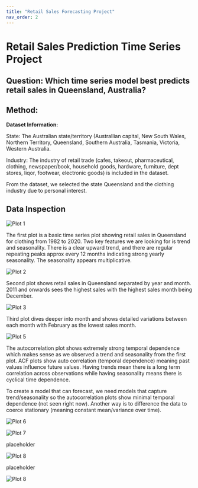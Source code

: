 ```yaml
---
title: "Retail Sales Forecasting Project"
nav_order: 2
---
```


# **Retail Sales Prediction Time Series Project**

## **Question: Which time series model best predicts retail sales in Queensland, Australia?**

## Method:

**Dataset Information:**

State: The Australian state/territory (Australlian capital, New South Wales, Northern Territory, Queensland, Southern Australia, Tasmania, Victoria, Western Australia.

Industry:	The industry of retail trade (cafes, takeout, pharmaceutical, clothing, newspaper/book, household goods, hardware, furniture, dept stores, liqor, footwear, electronic goods) is included in the dataset. 

From the dataset, we selected the state Queensland and the clothing industry due to personal interest. 

## Data Inspection

![Plot 1](./Retail.sales.project_files/images/unnamed-chunk-1-1.png)

The first plot is a basic time series plot showing retail sales in Queensland for clothing from 1982 to 2020. Two key features we are looking for is trend and seasonality. There is a clear upward trend, and there are regular repeating peaks approx every 12 months indicating strong yearly seasonality. The seasonality appears multiplicative. 

![Plot 2](./Retail.sales.project_files/images/unnamed-chunk-1-2.png)

Second plot shows retail sales in Queensland separated by year and month. 2011 and onwards sees the highest sales with the highest sales month being December.


![Plot 3](./Retail.sales.project_files/images/unnamed-chunk-1-3.png)

Third plot dives deeper into month and shows detailed variations between each month with February as the lowest sales month. 

![Plot 5](./Retail.sales.project_files/images/unnamed-chunk-1-5.png)

The autocorrelation plot shows extremely strong temporal dependence which makes sense as we observed a trend and seasonality from the first plot. ACF plots show auto correlation (temporal dependence) meaning past values influence future values. Having trends mean there is a long term correlation across observations while having seasonality means there is cyclical time dependence. 

To create a model that can forecast, we need models that capture trend/seasonality so the autocorrelation plots show minimal temporal dependence (not seen right now). Another way is to difference the data to coerce stationary (meaning constant mean/variance over time). 

![Plot 6](./Retail.sales.project_files/images/unnamed-chunk-2-1.png)



![Plot 7](./Retail.sales.project_files/images/unnamed-chunk-5-1.png)

placeholder

![Plot 8](./Retail.sales.project_files/images/unnamed-chunk-7-1.png)

placeholder

![Plot 8](./Retail.sales.project_files/images/unnamed-chunk-8-1.png)

